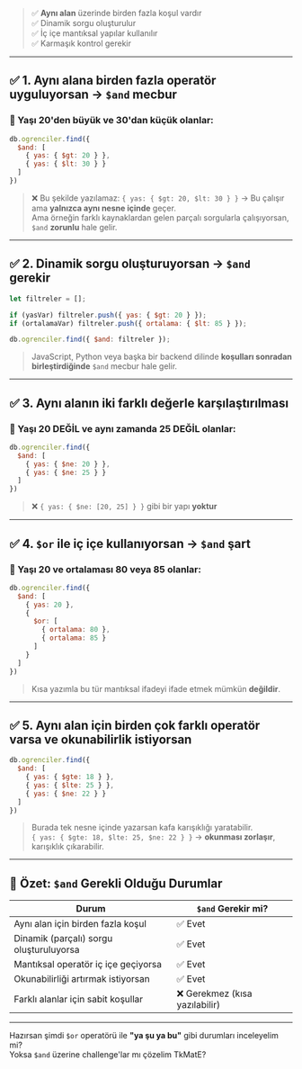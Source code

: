 
> ✅ **Aynı alan** üzerinde birden fazla koşul vardır  
> ✅ Dinamik sorgu oluşturulur  
> ✅ İç içe mantıksal yapılar kullanılır  
> ✅ Karmaşık kontrol gerekir

---

## ✅ **1. Aynı alana birden fazla operatör uyguluyorsan → `$and` mecbur**

### 🎯 Yaşı **20'den büyük ve 30'dan küçük** olanlar:

```js
db.ogrenciler.find({
  $and: [
    { yas: { $gt: 20 } },
    { yas: { $lt: 30 } }
  ]
})
```

> ❌ Bu şekilde yazılamaz: `{ yas: { $gt: 20, $lt: 30 } }` → Bu çalışır ama **yalnızca aynı nesne içinde** geçer.  
> Ama örneğin farklı kaynaklardan gelen parçalı sorgularla çalışıyorsan, `$and` **zorunlu** hale gelir.

---

## ✅ **2. Dinamik sorgu oluşturuyorsan → `$and` gerekir**

```js
let filtreler = [];

if (yasVar) filtreler.push({ yas: { $gt: 20 } });
if (ortalamaVar) filtreler.push({ ortalama: { $lt: 85 } });

db.ogrenciler.find({ $and: filtreler });
```

> JavaScript, Python veya başka bir backend dilinde **koşulları sonradan birleştirdiğinde** `$and` mecbur hale gelir.

---

## ✅ **3. Aynı alanın iki farklı değerle karşılaştırılması**

### 🎯 Yaşı 20 **DEĞİL** ve aynı zamanda 25 **DEĞİL** olanlar:

```js
db.ogrenciler.find({
  $and: [
    { yas: { $ne: 20 } },
    { yas: { $ne: 25 } }
  ]
})
```

> ❌ `{ yas: { $ne: [20, 25] } }` gibi bir yapı **yoktur**

---

## ✅ **4. `$or` ile iç içe kullanıyorsan → `$and` şart**

### 🎯 Yaşı 20 ve ortalaması 80 **veya 85** olanlar:

```js
db.ogrenciler.find({
  $and: [
    { yas: 20 },
    {
      $or: [
        { ortalama: 80 },
        { ortalama: 85 }
      ]
    }
  ]
})
```

> Kısa yazımla bu tür mantıksal ifadeyi ifade etmek mümkün **değildir**.

---

## ✅ **5. Aynı alan için birden çok farklı operatör** varsa ve okunabilirlik istiyorsan

```js
db.ogrenciler.find({
  $and: [
    { yas: { $gte: 18 } },
    { yas: { $lte: 25 } },
    { yas: { $ne: 22 } }
  ]
})
```

> Burada tek nesne içinde yazarsan kafa karışıklığı yaratabilir.  
> `{ yas: { $gte: 18, $lte: 25, $ne: 22 } }` → **okunması zorlaşır**, karışıklık çıkarabilir.

---

## 🧠 Özet: `$and` Gerekli Olduğu Durumlar

|Durum|`$and` Gerekir mi?|
|---|---|
|Aynı alan için birden fazla koşul|✅ Evet|
|Dinamik (parçalı) sorgu oluşturuluyorsa|✅ Evet|
|Mantıksal operatör iç içe geçiyorsa|✅ Evet|
|Okunabilirliği artırmak istiyorsan|✅ Evet|
|Farklı alanlar için sabit koşullar|❌ Gerekmez (kısa yazılabilir)|

---

Hazırsan şimdi `$or` operatörü ile **"ya şu ya bu"** gibi durumları inceleyelim mi?  
Yoksa `$and` üzerine challenge'lar mı çözelim TkMatE?